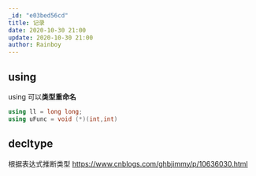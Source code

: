 ```yaml
---
_id: "e03bed56cd"
title: 记录
date: 2020-10-30 21:00
update: 2020-10-30 21:00
author: Rainboy
---
```


## using 
using 可以**类型重命名**

```cpp
using ll = long long;
using uFunc = void (*)(int,int)
```

## decltype

根据表达式推断类型
https://www.cnblogs.com/ghbjimmy/p/10636030.html
